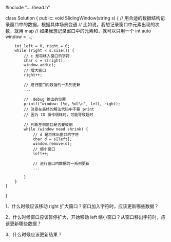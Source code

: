 #include "..\..\head.h"

class Solution {
public:
    void SlidingWindow(string s) {
    // 用合适的数据结构记录窗口中的数据，根据具体场景变通
    // 比如说，我想记录窗口中元素出现的次数，就用 map
    // 如果我想记录窗口中的元素和，就可以只用一个 int
        auto window = ...;

        int left = 0, right = 0;
        while (right < s.size()) {
            // c 是将移入窗口的字符
            char c = s[right];
            window.add(c);
            // 增大窗口
            right++;

            // 进行窗口内数据的一系列更新
            ...

            //  debug 输出的位置 
            printf("window: [%d, %d)\n", left, right);
            // 注意在最终的解法代码中不要 print
            // 因为 IO 操作很耗时，可能导致超时

            // 判断左侧窗口是否要收缩
            while (window need shrink) {
                // d 是将移出窗口的字符
                char d = s[left];
                window.remove(d);
                // 缩小窗口
                left++;

                // 进行窗口内数据的一系列更新
                ...

            }
        }
    }
}

1、什么时候应该移动 right 扩大窗口？窗口加入字符时，应该更新哪些数据？

2、什么时候窗口应该暂停扩大，开始移动 left 缩小窗口？从窗口移出字符时，应该更新哪些数据？

3、什么时候应该更新结果？